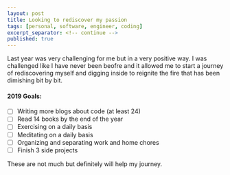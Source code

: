 ```yaml
---
layout: post
title: Looking to rediscover my passion
tags: [personal, software, engineer, coding]
excerpt_separator: <!-- continue -->
published: true
---
```


Last year was very challenging for me but in a very positive way. I was challenged like I have never been beofre and it allowed me to start a journey of rediscovering myself and digging inside to reignite the fire that has been dimishing bit by bit. 

#### 2019 Goals:

- [ ] Writing more blogs about code (at least 24)
- [ ] Read 14 books by the end of the year
- [ ] Exercising on a daily basis
- [ ] Meditating on a daily basis
- [ ] Organizing and separating work and home chores
- [ ] Finish 3 side projects

These are not much but definitely will help my journey. 

